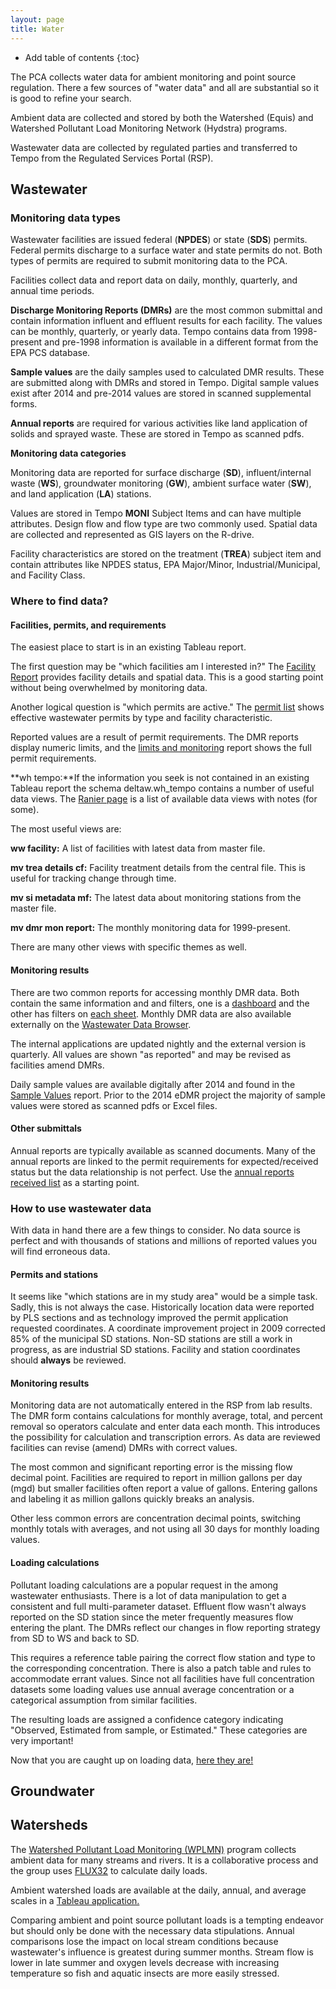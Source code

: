 ```yaml
---
layout: page
title: Water
---
```


* Add table of contents
{:toc}

The PCA collects water data for ambient monitoring and point source regulation.  There a few sources of "water data" and all are substantial so it is good to refine your search.  

Ambient data are collected and stored by both the Watershed (Equis) and Watershed Pollutant Load Monitoring Network (Hydstra) programs.    

Wastewater data are collected by regulated parties and transferred to Tempo from the Regulated Services Portal (RSP).

## Wastewater

### **Monitoring data types**

Wastewater facilities are issued federal (**NPDES**) or state (**SDS**) permits.  Federal permits discharge to a surface water and state permits do not.  Both types of permits are required to submit monitoring data to the PCA.   

Facilities collect data and report data on daily, monthly, quarterly, and annual time periods.    

**Discharge Monitoring Reports (DMRs)** are the most common submittal and contain information influent and effluent results for each facility. The values can be monthly, quarterly, or yearly data.  Tempo contains data from 1998-present and pre-1998 information is available in a different format from the EPA PCS database.    

**Sample values** are the daily samples used to calculated DMR results.  These are submitted along with DMRs and stored in Tempo.  Digital sample values exist after 2014 and pre-2014 values are stored in scanned supplemental forms.    

**Annual reports** are required for various activities like land application of solids and sprayed waste.  These are stored in Tempo as scanned pdfs.


**Monitoring data categories**

Monitoring data are reported for surface discharge (**SD**), influent/internal waste (**WS**), groundwater monitoring (**GW**), ambient surface water (**SW**), and land application (**LA**) stations.    

Values are stored in Tempo **MONI** Subject Items and can have multiple attributes. Design flow and flow type are two commonly used.  Spatial data are collected and represented as GIS layers on the R-drive.    

Facility characteristics are stored on the treatment (**TREA**) subject item and contain attributes like NPDES status, EPA Major/Minor, Industrial/Municipal, and Facility Class.

### **Where to find data?**   
#### Facilities, permits, and requirements
The easiest place to start is in an existing Tableau report.

The first question may be "which facilities am I interested in?"  The [Facility Report](http://tableau/#/views/FacilityReport/Facandstndshbrd?:iid=4) provides facility details and spatial data.  This is a good starting point without being overwhelmed by monitoring data.   

Another logical question is "which permits are active."  The [permit list](http://tableau/#/views/Permitlist/Permitlist?:iid=4) shows effective wastewater permits by type and facility characteristic.

Reported values are a result of permit requirements.  The DMR reports display numeric limits, and the [limits and monitoring](http://tableau/#/views/wwpermitphaselimitsandmonitoring/Limitsandmonitoringwithphases) report shows the full permit requirements. 

**wh tempo:**If the information you seek is not contained in an existing Tableau report the schema deltaw.wh_tempo contains a number of useful data views.  The [Ranier page](https://rainier.pca.state.mn.us/documentation/DataDictionary/DELTAW/WH_TEMPO/tables.html) is a list of available data views with notes (for some).  

The most useful views are:

**ww facility:** A list of facilities with latest data from master file.

**mv trea details cf:** Facility treatment details from the central file.  This is useful for tracking change through time.

**mv si metadata mf:** The latest data about monitoring stations from the master file.

**mv dmr mon report:** The monthly monitoring data for 1999-present.

There are many other views with specific themes as well.



#### Monitoring results
There are two common reports for accessing monthly DMR data. Both contain the same information and and filters, one is a [dashboard](http://tableau/#/views/dmr_multiple_facility/FrontPage?:iid=2) and the other has filters on [each sheet](http://tableau/#/views/ww_standard_dmr_reports/DMRSummary_1).  Monthly DMR data are also available externally on the [Wastewater Data Browser](https://www.pca.state.mn.us/data/wastewater-data-browser).   

The internal applications are updated nightly and the external version is quarterly.  All values are shown "as reported" and may be revised as facilities amend DMRs.   

Daily sample values are available digitally after 2014 and found in the [Sample Values](http://tableau/#/views/dmr_sample_values/dailyDMRvalues) report.  Prior to the 2014 eDMR project the majority of sample values were stored as scanned pdfs or Excel files.    

#### Other submittals    
Annual reports are typically available as scanned documents.  Many of the annual reports are linked to the permit requirements for expected/received status but the data relationship is not perfect.  Use the [annual reports received list](http://tableau/#/views/AnnualReportsReceived/Annualreportsreceived?:iid=5) as a starting point.

### How to use wastewater data    
With data in hand there are a few things to consider.  No data source is perfect and with thousands of stations and millions of reported values you will find erroneous data.    

#### Permits and stations
It seems like "which stations are in my study area" would be a simple task.  Sadly, this is not always the case.  Historically location data were reported by PLS sections and as technology improved the permit application requested coordinates.  A coordinate improvement project in 2009 corrected 85% of the municipal SD stations.  Non-SD stations are still a work in progress, as are industrial SD stations.  Facility and station coordinates should **always** be reviewed.

#### Monitoring results    
Monitoring data are not automatically entered in the RSP from lab results.  The DMR form contains calculations for monthly average, total, and percent removal so operators calculate and enter data each month.  This introduces the possibility for calculation and transcription errors.  As data are reviewed facilities can revise (amend) DMRs with correct values.    

The most common and significant reporting error is the missing flow decimal point.  Facilities are required to report in million gallons per day (mgd) but smaller facilities often report a value of gallons.  Entering gallons and labeling it as million gallons quickly breaks an analysis.    

Other less common errors are concentration decimal points, switching monthly totals with averages, and not using all 30 days for monthly loading values.    
#### Loading calculations    
Pollutant loading calculations are a popular request in the among wastewater enthusiasts.  There is a lot of data manipulation to get a consistent and full multi-parameter dataset.  Effluent flow wasn't always reported on the SD station since the meter frequently measures flow entering the plant.  The DMRs reflect our changes in flow reporting strategy from SD to WS and back to SD.   

This requires a reference table pairing the correct flow station and type to the corresponding concentration.  There is also a patch table and rules to accommodate errant values.  Since not all facilities have full concentration datasets some loading values use annual average concentration or a categorical assumption from similar facilities.    

The resulting loads are assigned a confidence category indicating "Observed, Estimated from sample, or Estimated."  These categories are very important!

Now that you are caught up on loading data, [here they are!](http://tableau/#/views/Wastewaterpollutantloads/Introduction?:iid=1) 

## Groundwater


## Watersheds    
The [Watershed Pollutant Load Monitoring (WPLMN)](https://www.pca.state.mn.us/wplmn/overview) program collects ambient data for many streams and rivers.  It is a collaborative process and the group uses [FLUX32](https://www.pca.state.mn.us/wplmn/flux32) to calculate daily loads.    

Ambient watershed loads are available at the daily, annual, and average scales in a [Tableau application.](https://www.pca.state.mn.us/wplmn/data-viewer)    

Comparing ambient and point source pollutant loads is a tempting endeavor but should only be done with the necessary data stipulations.  Annual comparisons lose the impact on local stream conditions because wastewater's influence is greatest during summer months.  Stream flow is lower in late summer and oxygen levels decrease with increasing temperature so fish and aquatic insects are more easily stressed.
